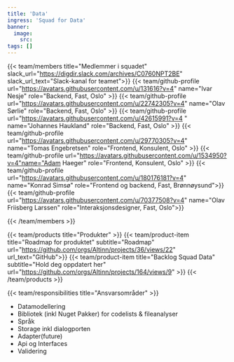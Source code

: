 ```yaml
---
title: 'Data'
ingress: 'Squad for Data'
banner:
  image:
    src:
tags: []
---
```


{{< team/members title="Medlemmer i squadet" slack_url="https://digdir.slack.com/archives/C0760NPT2BE" slack_url_text="Slack-kanal for teamet">}}
{{< team/github-profile url="https://avatars.githubusercontent.com/u/131616?v=4" name="Ivar Nesje" role="Backend, Fast, Oslo" >}}
{{< team/github-profile url="https://avatars.githubusercontent.com/u/22742305?v=4" name="Olav Sørlie" role="Backend, Fast, Oslo" >}}
{{< team/github-profile url="https://avatars.githubusercontent.com/u/42615991?v=4 " name="Johannes Haukland" role="Backend, Fast, Oslo" >}}
{{< team/github-profile url="https://avatars.githubusercontent.com/u/29770305?v=4" name="Tomas Engebretsen" role="Frontend, Konsulent, Oslo" >}}
{{< team/github-profile url="https://avatars.githubusercontent.com/u/1534950?v=4"name="Adam Haeger" role="Frontend, Konsulent, Oslo" >}}
{{< team/github-profile url="https://avatars.githubusercontent.com/u/180176181?v=4" name="Konrad Simsø" role="Frontend og backend, Fast, Brønnøysund">}}
{{< team/github-profile url="https://avatars.githubusercontent.com/u/70377508?v=4" name="Olav Friisberg Larssen" role="Interaksjonsdesigner, Fast, Oslo">}}


{{< /team/members >}}

{{< team/products title="Produkter" >}}
{{< team/product-item title="Roadmap for produktet" subtitle="Roadmap" url="https://github.com/orgs/Altinn/projects/36/views/22" url_text="GitHub">}}
{{< team/product-item title="Backlog Squad Data" subtitle="Hold deg oppdatert her" url="https://github.com/orgs/Altinn/projects/164/views/9" >}}
{{< /team/products >}}

{{< team/responsibilities title="Ansvarsområder" >}}

- Datamodellering
- Bibliotek (inkl Nuget Pakker) for codelists & fileanalyser
- Språk
- Storage inkl dialogporten
- Adapter(future)
- Api og Interfaces
- Validering 
